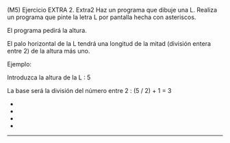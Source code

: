(M5) Ejercicio EXTRA 2. Extra2 Haz un programa que dibuje una L.
Realiza un programa que pinte la letra L por pantalla hecha con asteriscos.

El programa pedirá la altura.

El palo horizontal de la L tendrá una longitud de la mitad (división entera entre 2) de la altura más uno.

Ejemplo:

Introduzca la altura de la L : 5

La base será la división del número entre 2 : (5 / 2) + 1 = 3

*

*

*

*

* * *


